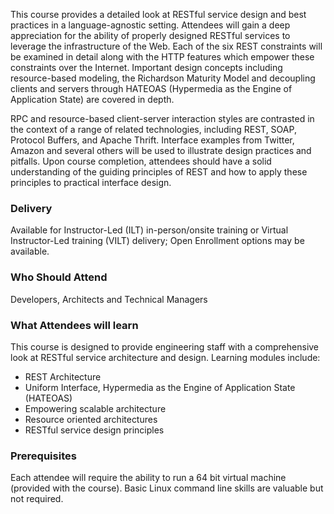 <!-- RESTful Web Service Design -->

This course provides a detailed look at RESTful service design and best practices in a language-agnostic setting. Attendees will gain a deep appreciation for the ability of properly designed RESTful services to leverage the infrastructure of the Web. Each of the six REST constraints will be examined in detail along with the HTTP features which empower these constraints over the Internet. Important design concepts including resource-based modeling, the Richardson Maturity Model and decoupling clients and servers through HATEOAS (Hypermedia as the Engine of Application State) are covered in depth.

RPC and resource-based client-server interaction styles are contrasted in the context of a range of related technologies, including REST, SOAP, Protocol Buffers, and Apache Thrift. Interface examples from Twitter, Amazon and several others will be used to illustrate design practices and pitfalls. Upon course completion, attendees should have a solid understanding of the guiding principles of REST and how to apply these principles to practical interface design.


### Delivery

Available for Instructor-Led (ILT) in-person/onsite training or Virtual Instructor-Led training (VILT) delivery; Open Enrollment options may be available.


### Who Should Attend

Developers, Architects and Technical Managers


### What Attendees will learn

This course is designed to provide engineering staff with a comprehensive look at RESTful service architecture and
design. Learning modules include:

- REST Architecture
- Uniform Interface, Hypermedia as the Engine of Application State (HATEOAS)
- Empowering scalable architecture
- Resource oriented architectures
- RESTful service design principles


### Prerequisites

Each attendee will require the ability to run a 64 bit virtual machine (provided with the course). Basic Linux command
line skills are valuable but not required.
